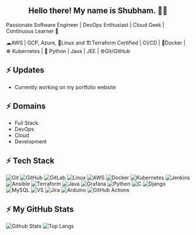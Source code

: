 <h2 align="center">Hello there! My name is Shubham. 👋🤓</h2>
<p>Passionate Software Engineer | DevOps Enthusiast | Cloud Geek | Continuous Learner 🚀

☁AWS | GCP, Azure, 🐧Linux and 🏗️Terraform Certified | CI/CD | 🐳Docker | ☸️ Kubernetes | 🐍 Python | Java | JEE | ⚙️Git/GitHub </p>

## ⚡ Updates
- Currently working on my portfolio website

## ⚡ Domains
- Full Stack
- DevOps
- Cloud
- Development

## ⚡ Tech Stack
![Git](https://img.shields.io/badge/GIT-E44C30?style=for-the-badge&logo=git&logoColor=white)
![GitHub](https://img.shields.io/badge/GitHub-100000?style=for-the-badge&logo=github&logoColor=white)
![GitLab](https://img.shields.io/badge/GitLab-330F63?style=for-the-badge&logo=gitlab&logoColor=white)
![Linux](https://img.shields.io/badge/Linux-FCC624?style=for-the-badge&logo=linux&&logoColor=white)
![AWS](https://img.shields.io/badge/Amazon_AWS-FF9900?style=for-the-badge&logo=amazonaws&logoColor=white)
![Docker](https://img.shields.io/badge/docker-%230db7ed.svg?style=for-the-badge&logo=docker&logoColor=white)
![Kubernetes](https://img.shields.io/badge/kubernetes-%23326ce5.svg?style=for-the-badge&logo=kubernetes&logoColor=white)
![Jenkins](https://img.shields.io/badge/Jenkins-D24939?style=for-the-badge&logo=Jenkins&logoColor=white)
![Ansible](https://img.shields.io/badge/ansible-%231A1918.svg?style=for-the-badge&logo=ansible&logoColor=white)
![Terraform](https://img.shields.io/badge/terraform-%235835CC.svg?style=for-the-badge&logo=terraform&logoColor=white)
![Java](https://img.shields.io/badge/-java-E34A86.svg?style=for-the-badge&logo=java&logoColor=white)
![Grafana](https://img.shields.io/badge/grafana-%23F46800.svg?style=for-the-badge&logo=grafana&logoColor=white)
![Python](https://img.shields.io/badge/-Python-black?style=for-the-badge&logo=python&logoColor=white)
![C](https://img.shields.io/badge/C-00599C?style=for-the-badge&logo=c&logoColor=white)
![Django](https://img.shields.io/badge/Django-092E20?style=for-the-badge&logo=django&logoColor=white) 
![MySQL](	https://img.shields.io/badge/MySQL-00000F?style=for-the-badge&logo=mysql&logoColor=white)
![VS](https://img.shields.io/badge/Visual_Studio_Code-0078D4?style=for-the-badge&logo=visual%20studio%20code&logoColor=white)
![Jira](https://img.shields.io/badge/-Jira-000?&style=for-the-badge&logo=Jira-Software&&logoColor=white)
![Arduino](https://img.shields.io/badge/-Arduino-00979D?style=for-the-badge&logo=Arduino&logoColor=white) 
![GitHub Actions](https://img.shields.io/badge/-Github_Actions-2088FF?style=for-the-badge&logo=github-actions&logoColor=white)


## ⚡ My GitHub Stats
![Github Stats](https://github-readme-stats.vercel.app/api?username=ShubhamDaule&count_private=true&show_icons=true&hide_border=true&include_all_commits=true&theme=dark)
![Top Langs](https://github-readme-stats.vercel.app/api/top-langs/?username=ShubhamDaule&hide=TeX&layout=compact&show_icons=true&hide_border=true&theme=dark)
